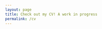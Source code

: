 ```yaml
---
layout: page
title: Check out my CV! A work in progress
permalink: /cv
---
```


<object data="{{ site.url }}{{ site.baseurl }}/_pdfs/cv.pdf" width="1000" height="1000" type="application/pdf"></object>

